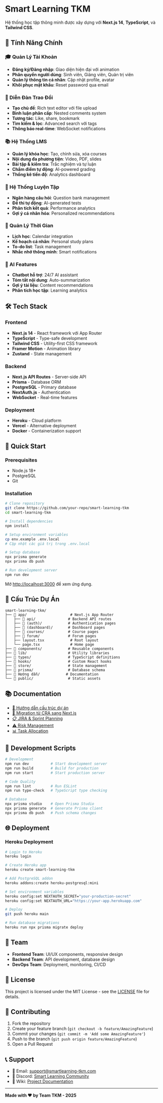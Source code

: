 # Smart Learning TKM

Hệ thống học tập thông minh được xây dựng với **Next.js 14**, **TypeScript**, và **Tailwind CSS**.

## 🚀 Tính Năng Chính

### 🎓 Quản Lý Tài Khoản
- **Đăng ký/Đăng nhập**: Giao diện hiện đại với animation
- **Phân quyền người dùng**: Sinh viên, Giảng viên, Quản trị viên
- **Quản lý thông tin cá nhân**: Cập nhật profile, avatar
- **Khôi phục mật khẩu**: Reset password qua email

### 💬 Diễn Đàn Trao Đổi
- **Tạo chủ đề**: Rich text editor với file upload
- **Bình luận phân cấp**: Nested comments system
- **Tương tác**: Like, share, bookmark
- **Tìm kiếm & lọc**: Advanced search với tags
- **Thông báo real-time**: WebSocket notifications

### 📚 Hệ Thống LMS
- **Quản lý khóa học**: Tạo, chỉnh sửa, xóa courses
- **Nội dung đa phương tiện**: Video, PDF, slides
- **Bài tập & kiểm tra**: Trắc nghiệm và tự luận
- **Chấm điểm tự động**: AI-powered grading
- **Thống kê tiến độ**: Analytics dashboard

### 🎯 Hệ Thống Luyện Tập
- **Ngân hàng câu hỏi**: Question bank management
- **Đề thi tự động**: AI-generated tests
- **Phân tích kết quả**: Performance analytics
- **Gợi ý cá nhân hóa**: Personalized recommendations

### 📅 Quản Lý Thời Gian
- **Lịch học**: Calendar integration
- **Kế hoạch cá nhân**: Personal study plans
- **To-do list**: Task management
- **Nhắc nhở thông minh**: Smart notifications

### 🤖 AI Features
- **Chatbot hỗ trợ**: 24/7 AI assistant
- **Tóm tắt nội dung**: Auto-summarization
- **Gợi ý tài liệu**: Content recommendations
- **Phân tích học tập**: Learning analytics

## 🛠️ Tech Stack

### Frontend
- **Next.js 14** - React framework với App Router
- **TypeScript** - Type-safe development
- **Tailwind CSS** - Utility-first CSS framework
- **Framer Motion** - Animation library
- **Zustand** - State management

### Backend
- **Next.js API Routes** - Server-side API
- **Prisma** - Database ORM
- **PostgreSQL** - Primary database
- **NextAuth.js** - Authentication
- **WebSocket** - Real-time features

### Deployment
- **Heroku** - Cloud platform
- **Vercel** - Alternative deployment
- **Docker** - Containerization support

## 🚀 Quick Start

### Prerequisites
- Node.js 18+
- PostgreSQL
- Git

### Installation

```bash
# Clone repository
git clone https://github.com/your-repo/smart-learning-tkm
cd smart-learning-tkm

# Install dependencies
npm install

# Setup environment variables
cp env.example .env.local
# Cập nhật các giá trị trong .env.local

# Setup database
npx prisma generate
npx prisma db push

# Run development server
npm run dev
```

Mở [http://localhost:3000](http://localhost:3000) để xem ứng dụng.

## 📁 Cấu Trúc Dự Án

```
smart-learning-tkm/
├── 📁 app/                    # Next.js App Router
│   ├── 📁 api/               # Backend API routes
│   ├── 📁 (auth)/            # Authentication pages
│   ├── 📁 (dashboard)/       # Dashboard pages
│   ├── 📁 courses/           # Course pages
│   ├── 📁 forum/             # Forum pages
│   ├── layout.tsx            # Root layout
│   └── page.tsx              # Home page
├── 📁 components/            # Reusable components
├── 📁 lib/                   # Utility libraries
├── 📁 types/                 # TypeScript definitions
├── 📁 hooks/                 # Custom React hooks
├── 📁 store/                 # State management
├── 📁 prisma/                # Database schema
├── 📁 Hướng dẫn/            # Documentation
└── 📁 public/                # Static assets
```

## 📚 Documentation

- [📖 Hướng dẫn cấu trúc dự án](./Hướng%20dẫn/HDSD.md)
- [🔄 Migration từ CRA sang Next.js](./Hướng%20dẫn/Migration-NextJS.md)
- [📋 JIRA & Sprint Planning](./Hướng%20dẫn/JIRA_SmartLearningTKM.md)
- [⚠️ Risk Management](./Hướng%20dẫn/RiskManagement.md)
- [📊 Task Allocation](./Hướng%20dẫn/TaskAllocation.md)

## 🔧 Development Scripts

```bash
# Development
npm run dev          # Start development server
npm run build        # Build for production
npm run start        # Start production server

# Code Quality
npm run lint         # Run ESLint
npm run type-check   # TypeScript type checking

# Database
npx prisma studio    # Open Prisma Studio
npx prisma generate  # Generate Prisma client
npx prisma db push   # Push schema changes
```

## 🌐 Deployment

### Heroku Deployment
```bash
# Login to Heroku
heroku login

# Create Heroku app
heroku create smart-learning-tkm

# Add PostgreSQL addon
heroku addons:create heroku-postgresql:mini

# Set environment variables
heroku config:set NEXTAUTH_SECRET="your-production-secret"
heroku config:set NEXTAUTH_URL="https://your-app.herokuapp.com"

# Deploy
git push heroku main

# Run database migrations
heroku run npx prisma migrate deploy
```

## 👥 Team

- **Frontend Team**: UI/UX components, responsive design
- **Backend Team**: API development, database design
- **DevOps Team**: Deployment, monitoring, CI/CD

## 📄 License

This project is licensed under the MIT License - see the [LICENSE](LICENSE) file for details.

## 🤝 Contributing

1. Fork the repository
2. Create your feature branch (`git checkout -b feature/AmazingFeature`)
3. Commit your changes (`git commit -m 'Add some AmazingFeature'`)
4. Push to the branch (`git push origin feature/AmazingFeature`)
5. Open a Pull Request

## 📞 Support

- 📧 Email: support@smartlearning-tkm.com
- 💬 Discord: [Smart Learning Community](https://discord.gg/smartlearning)
- 📖 Wiki: [Project Documentation](https://github.com/your-repo/smart-learning-tkm/wiki)

---

**Made with ❤️ by Team TKM - 2025**
